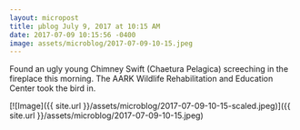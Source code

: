 ```yaml
---
layout: micropost
title: μblog July 9, 2017 at 10:15 AM
date: 2017-07-09 10:15:56 -0400
image: assets/microblog/2017-07-09-10-15.jpeg
---
```

Found an ugly young Chimney Swift (Chaetura Pelagica) screeching in the fireplace this morning. The AARK Wildlife Rehabilitation and Education Center took the bird in.

[![Image]({{ site.url }}/assets/microblog/2017-07-09-10-15-scaled.jpeg)]({{ site.url }}/assets/microblog/2017-07-09-10-15.jpeg)